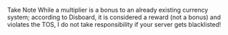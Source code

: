 Take Note
While a multiplier is a bonus to an already existing currency system; according to Disboard, it is considered a reward (not a bonus) and violates the TOS, I do not take responsibility if your server gets blacklisted!
